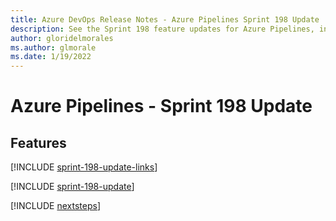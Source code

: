 ```yaml
---
title: Azure DevOps Release Notes - Azure Pipelines Sprint 198 Update
description: See the Sprint 198 feature updates for Azure Pipelines, including next steps.
author: gloridelmorales
ms.author: glmorale
ms.date: 1/19/2022
---
```


# Azure Pipelines - Sprint 198 Update

## Features

[!INCLUDE [sprint-198-update-links](../includes/pipelines/sprint-198-update-links.md)]

[!INCLUDE [sprint-198-update](../includes/pipelines/sprint-198-update.md)]

[!INCLUDE [nextsteps](../includes/nextsteps.md)]